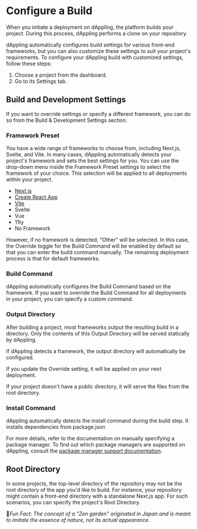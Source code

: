 # Configure a Build

When you initiate a deployment on dAppling, the platform builds your project. During this process, dAppling performs a clone on your repository.&#x20;

dAppling automatically configures build settings for various front-end frameworks, but you can also customize these settings to suit your project's requirements. To configure your dAppling build with customized settings, follow these steps:

1. Choose a project from the dashboard.
2. Go to its Settings tab.

## Build and Development Settings

If you want to override settings or specify a different framework, you can do so from the Build & Development Settings section.

### Framework Preset

You have a wide range of frameworks to choose from, including Next.js, Svelte, and Vite. In many cases, dAppling automatically detects your project's framework and sets the best settings for you. You can use the drop-down menu inside the Framework Preset settings to select the framework of your choice. This selection will be applied to all deployments within your project.

* [Next.js](https://nextjs.org/docs)
* [Create React App](https://create-react-app.dev/docs/getting-started/)
* [Vite](https://vitejs.dev/)
* Svelte
* Vue
* 11ty
* No Framework

However, if no framework is detected, "Other" will be selected. In this case, the Override toggle for the Build Command will be enabled by default so that you can enter the build command manually. The remaining deployment process is that for default frameworks.

### Build Command

dAppling automatically configures the Build Command based on the framework. If you want to override the Build Command for all deployments in your project, you can specify a custom command.

### Output Directory

After building a project, most frameworks output the resulting build in a directory. Only the contents of this Output Directory will be served statically by dAppling.&#x20;

If dAppling detects a framework, the output directory will automatically be configured.&#x20;

If you update the Override setting, it will be applied on your next deployment.&#x20;

&#x20;If your project doesn't have a public directory, it will serve the files from the root directory.&#x20;

### Install Command

dAppling automatically detects the install command during the build step. It installs dependencies from package.json

For more details, refer to the documentation on manually specifying a package manager. To find out which package managers are supported on dAppling, consult the [package manager support documentation](package-managers.md).

## Root Directory

In some projects, the top-level directory of the repository may not be the root directory of the app you'd like to build. For instance, your repository might contain a front-end directory with a standalone Next.js app. For such scenarios, you can specify the project's Root Directory.&#x20;



:cactus:_Fun Fact: The concept of a "Zen garden" originated in Japan and is meant to imitate the essence of nature, not its actual appearance._
